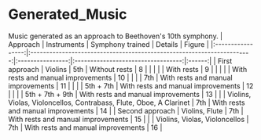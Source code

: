 # Generated_Music
Music generated as an approach to Beethoven's 10th symphony.
|      Approach     |                               Instruments                              | Symphony trained |               Details              | Figure |
|:-----------------:|:----------------------------------------------------------------------:|:----------------:|:----------------------------------:|:------:|
|    First approach |                                    Violins                             |         5th      |            Without rests           |    8   |
|                   |                                                                        |                  |             With rests             |    9   |
|                   |                                                                        |                  | With rests and manual improvements |   10   |
|                   |                                                                        |        7th       | With rests and manual improvements |   11   |
|                   |                                                                        |     5th + 7th    | With rests and manual improvements |   12   |
|                   |                                                                        |  5th + 7th + 9th | With rests and manual improvements |   13   |
|                   |  Violins, Violas, Violoncellos,  Contrabass, Flute, Oboe,  A Clarinet  |        7th       | With rests and manual improvements |   14   |
|  Second approach  |                             Violins, Flute                             |        7th       | With rests and manual improvements |   15   |
|                   |                      Violins, Violas, Violoncellos                     |        7th       | With rests and manual improvements |   16   |
